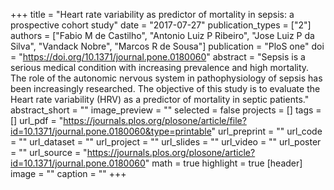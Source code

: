 +++
title = "Heart rate variability as predictor of mortality in sepsis: a prospective cohort study"
date = "2017-07-27"
publication_types = ["2"]
authors = ["Fabio M de Castilho", "Antonio Luiz P Ribeiro", "Jose Luiz P da Silva", "Vandack Nobre", "Marcos R de Sousa"]
publication = "PloS one"
doi = "https://doi.org/10.1371/journal.pone.0180060"
abstract = "Sepsis is a serious medical condition with increasing prevalence and high mortality. The role of the autonomic nervous system in pathophysiology of sepsis has been increasingly researched. The objective of this study is to evaluate the Heart rate variability (HRV) as a predictor of mortality in septic patients."
abstract_short = ""
image_preview = ""
selected = false
projects = []
tags = []
url_pdf = "https://journals.plos.org/plosone/article/file?id=10.1371/journal.pone.0180060&type=printable"
url_preprint = ""
url_code = ""
url_dataset = ""
url_project = ""
url_slides = ""
url_video = ""
url_poster = ""
url_source = "https://journals.plos.org/plosone/article?id=10.1371/journal.pone.0180060"
math = true
highlight = true
[header]
image = ""
caption = ""
+++
